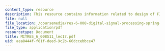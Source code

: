 ```yaml
---
content_type: resource
description: This resource contains information related to design of FIR digital filters.
file: null
file_location: /coursemedia/res-6-008-digital-signal-processing-spring-2011/aea8444ff81fdeed9c2b66dccebbce47_MITRES_6_008S11_lec17.pdf
file_type: application/pdf
resourcetype: Document
title: MITRES_6_008S11_lec17.pdf
uid: aea8444f-f81f-deed-9c2b-66dccebbce47
---
```

